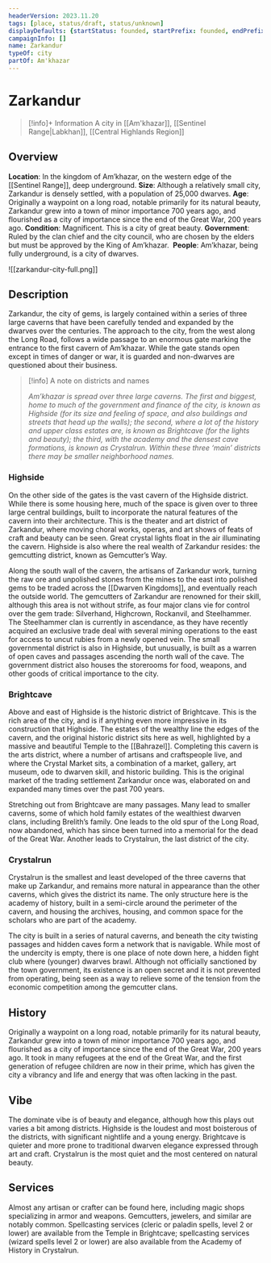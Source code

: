 ```yaml
---
headerVersion: 2023.11.20
tags: [place, status/draft, status/unknown]
displayDefaults: {startStatus: founded, startPrefix: founded, endPrefix: destroyed, endStatus: destroyed}
campaignInfo: []
name: Zarkandur
typeOf: city
partOf: Am'khazar
---
```

# Zarkandur
>[!info]+ Information
> A city in [[Am'khazar]], [[Sentinel Range|Labkhan]], [[Central Highlands Region]]


## Overview 

**Location**: In the kingdom of Am’khazar, on the western edge of the [[Sentinel Range]], deep underground.
**Size**: Although a relatively small city, Zarkandur is densely settled, with a population of 25,000 dwarves.
**Age**: Originally a waypoint on a long road, notable primarily for its natural beauty, Zarkandur grew into a town of minor importance 700 years ago, and flourished as a city of importance since the end of the Great War, 200 years ago.
**Condition**: Magnificent. This is a city of great beauty.
**Government**: Ruled by the clan chief and the city council, who are chosen by the elders but must be approved by the King of Am’khazar. 
**People**: Am’khazar, being fully underground, is a city of dwarves.


![[zarkandur-city-full.png]]

## Description

Zarkandur, the city of gems, is largely contained within a series of three large caverns that have been carefully tended and expanded by the dwarves over the centuries. The approach to the city, from the west along the Long Road, follows a wide passage to an enormous gate marking the entrance to the first cavern of Am’khazar. While the gate stands open except in times of danger or war, it is guarded and non-dwarves are questioned about their business. 

>[!info] A note on districts and names
>
> *Am’khazar is spread over three large caverns. The first and biggest, home to much of the government and finance of the city, is known as Highside (for its size and feeling of space, and also buildings and streets that head up the walls); the second, where a lot of the history and upper class estates are, is known as Brightcave (for the lights and beauty); the third, with the academy and the densest cave formations, is known as Crystalrun. Within these three ‘main’ districts there may be smaller neighborhood names.*

  
### Highside
On the other side of the gates is the vast cavern of the Highside district. While there is some housing here, much of the space is given over to three large central buildings, built to incorporate the natural features of the cavern into their architecture. This is the theater and art district of Zarkandur, where moving choral works, operas, and art shows of feats of craft and beauty can be seen. Great crystal lights float in the air illuminating the cavern. Highside is also where the real wealth of Zarkandur resides: the gemcutting district, known as Gemcutter’s Way. 

Along the south wall of the cavern, the artisans of Zarkandur work, turning the raw ore and unpolished stones from the mines to the east into polished gems to be traded across the [[Dwarven Kingdoms]], and eventually reach the outside world. The gemcutters of Zarkandur are renowned for their skill, although this area is not without strife, as four major clans vie for control over the gem trade: Silverhand, Highcrown, Rockanvil, and Steelhammer. The Steelhammer clan is currently in ascendance, as they have recently acquired an exclusive trade deal with several mining operations to the east for access to uncut rubies from a newly opened vein. The small governmental district is also in Highside, but unusually, is built as a warren of open caves and passages ascending the north wall of the cave. The government district also houses the storerooms for food, weapons, and other goods of critical importance to the city. 

### Brightcave
Above and east of Highside is the historic district of Brightcave. This is the rich area of the city, and is if anything even more impressive in its construction that Highside. The estates of the wealthy line the edges of the cavern, and the original historic district sits here as well, highlighted by a massive and beautiful Temple to the [[Bahrazel]]. Completing this cavern is the arts district, where a number of artisans and craftspeople live, and where the Crystal Market sits, a combination of a market, gallery, art museum, ode to dwarven skill, and historic building. This is the original market of the trading settlement Zarkandur once was, elaborated on and expanded many times over the past 700 years. 

Stretching out from Brightcave are many passages. Many lead to smaller caverns, some of which hold family estates of the wealthiest dwarven clans, including Brelith’s family. One leads to the old spur of the Long Road, now abandoned, which has since been turned into a memorial for the dead of the Great War. Another leads to Crystalrun, the last district of the city.

### Crystalrun
Crystalrun is the smallest and least developed of the three caverns that make up Zarkandur, and remains more natural in appearance than the other caverns, which gives the district its name. The only structure here is the academy of history, built in a semi-circle around the perimeter of the cavern, and housing the archives, housing, and common space for the scholars who are part of the academy. 

The city is built in a series of natural caverns, and beneath the city twisting passages and hidden caves form a network that is navigable. While most of the undercity is empty, there is one place of note down here, a hidden fight club where (younger) dwarves brawl. Although not officially sanctioned by the town government, its existence is an open secret and it is not prevented from operating, being seen as a way to relieve some of the tension from the economic competition among the gemcutter clans. 

## History

Originally a waypoint on a long road, notable primarily for its natural beauty, Zarkandur grew into a town of minor importance 700 years ago, and flourished as a city of importance since the end of the Great War, 200 years ago. It took in many refugees at the end of the Great War, and the first generation of refugee children are now in their prime, which has given the city a vibrancy and life and energy that was often lacking in the past. 

## Vibe
The dominate vibe is of beauty and elegance, although how this plays out varies a bit among districts. Highside is the loudest and most boisterous of the districts, with significant nightlife and a young energy. Brightcave is quieter and more prone to traditional dwarven elegance expressed through art and craft. Crystalrun is the most quiet and the most centered on natural beauty. 

## Services
Almost any artisan or crafter can be found here, including magic shops specializing in armor and weapons. Gemcutters, jewelers, and similar are notably common. Spellcasting services (cleric or paladin spells, level 2 or lower) are available from the Temple in Brightcave; spellcasting services (wizard spells level 2 or lower) are also available from the Academy of History in Crystalrun. 